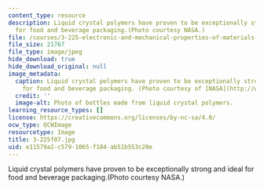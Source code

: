 ```yaml
---
content_type: resource
description: Liquid crystal polymers have proven to be exceptionally strong and ideal
  for food and beverage packaging.(Photo courtesy NASA.)
file: /courses/3-225-electronic-and-mechanical-properties-of-materials-fall-2007/e11579a2c5791065f184ab51b553c20e_3-225f07.jpg
file_size: 21767
file_type: image/jpeg
hide_download: true
hide_download_original: null
image_metadata:
  caption: Liquid crystal polymers have proven to be exceptionally strong and ideal
    for food and beverage packaging. (Photo courtesy of [NASA](http://www.nasa.gov/).)
  credit: ''
  image-alt: Photo of bottles made from liquid crystal polymers.
learning_resource_types: []
license: https://creativecommons.org/licenses/by-nc-sa/4.0/
ocw_type: OCWImage
resourcetype: Image
title: 3-225f07.jpg
uid: e11579a2-c579-1065-f184-ab51b553c20e
---
```

Liquid crystal polymers have proven to be exceptionally strong and ideal for food and beverage packaging.(Photo courtesy NASA.)